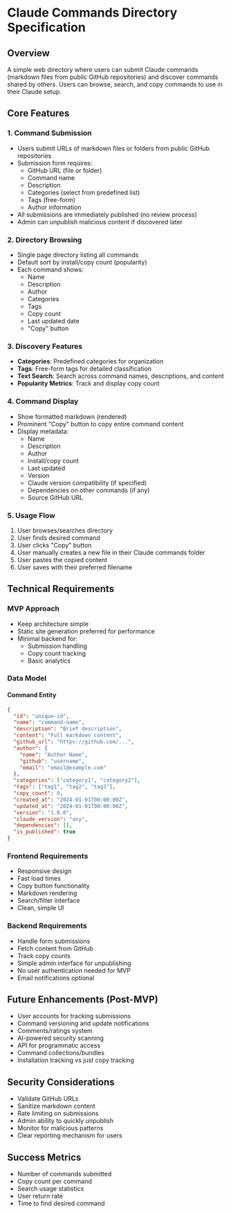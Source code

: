 # Claude Commands Directory Specification

## Overview
A simple web directory where users can submit Claude commands (markdown files from public GitHub repositories) and discover commands shared by others. Users can browse, search, and copy commands to use in their Claude setup.

## Core Features

### 1. Command Submission
- Users submit URLs of markdown files or folders from public GitHub repositories
- Submission form requires:
  - GitHub URL (file or folder)
  - Command name
  - Description
  - Categories (select from predefined list)
  - Tags (free-form)
  - Author information
- All submissions are immediately published (no review process)
- Admin can unpublish malicious content if discovered later

### 2. Directory Browsing
- Single page directory listing all commands
- Default sort by install/copy count (popularity)
- Each command shows:
  - Name
  - Description
  - Author
  - Categories
  - Tags
  - Copy count
  - Last updated date
  - "Copy" button

### 3. Discovery Features
- **Categories**: Predefined categories for organization
- **Tags**: Free-form tags for detailed classification
- **Text Search**: Search across command names, descriptions, and content
- **Popularity Metrics**: Track and display copy count

### 4. Command Display
- Show formatted markdown (rendered)
- Prominent "Copy" button to copy entire command content
- Display metadata:
  - Name
  - Description
  - Author
  - Install/copy count
  - Last updated
  - Version
  - Claude version compatibility (if specified)
  - Dependencies on other commands (if any)
  - Source GitHub URL

### 5. Usage Flow
1. User browses/searches directory
2. User finds desired command
3. User clicks "Copy" button
4. User manually creates a new file in their Claude commands folder
5. User pastes the copied content
6. User saves with their preferred filename

## Technical Requirements

### MVP Approach
- Keep architecture simple
- Static site generation preferred for performance
- Minimal backend for:
  - Submission handling
  - Copy count tracking
  - Basic analytics

### Data Model

#### Command Entity
```json
{
  "id": "unique-id",
  "name": "command-name",
  "description": "Brief description",
  "content": "Full markdown content",
  "github_url": "https://github.com/...",
  "author": {
    "name": "Author Name",
    "github": "username",
    "email": "email@example.com"
  },
  "categories": ["category1", "category2"],
  "tags": ["tag1", "tag2", "tag3"],
  "copy_count": 0,
  "created_at": "2024-01-01T00:00:00Z",
  "updated_at": "2024-01-01T00:00:00Z",
  "version": "1.0.0",
  "claude_version": "any",
  "dependencies": [],
  "is_published": true
}
```

### Frontend Requirements
- Responsive design
- Fast load times
- Copy button functionality
- Markdown rendering
- Search/filter interface
- Clean, simple UI

### Backend Requirements
- Handle form submissions
- Fetch content from GitHub
- Track copy counts
- Simple admin interface for unpublishing
- No user authentication needed for MVP
- Email notifications optional

## Future Enhancements (Post-MVP)
- User accounts for tracking submissions
- Command versioning and update notifications
- Comments/ratings system
- AI-powered security scanning
- API for programmatic access
- Command collections/bundles
- Installation tracking vs just copy tracking

## Security Considerations
- Validate GitHub URLs
- Sanitize markdown content
- Rate limiting on submissions
- Admin ability to quickly unpublish
- Monitor for malicious patterns
- Clear reporting mechanism for users

## Success Metrics
- Number of commands submitted
- Copy count per command
- Search usage statistics
- User return rate
- Time to find desired command